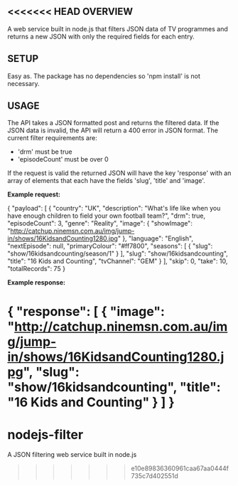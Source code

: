 <<<<<<< HEAD
OVERVIEW
--------------

A web service built in node.js that filters JSON data of TV programmes and returns a new JSON with only the required fields for each entry.


SETUP
--------------

Easy as. The package has no dependencies so 'npm install' is not necessary.


USAGE
--------------

The API takes a JSON formatted post and returns the filtered data. If the JSON data is invalid, the API will return a 400 error in JSON format. The current filter requirements are:

 - 'drm' must be true
 - 'episodeCount' must be over 0

 If the request is valid the returned JSON will have the key 'response' with an array of elements that each have the fields 'slug', 'title' and 'image'.


**Example request:**

{
    "payload": [
        {
            "country": "UK",
            "description": "What's life like when you have enough children to field your own football team?",
            "drm": true,
            "episodeCount": 3,
            "genre": "Reality",
            "image": {
                "showImage": "http://catchup.ninemsn.com.au/img/jump-in/shows/16KidsandCounting1280.jpg"
            },
            "language": "English",
            "nextEpisode": null,
            "primaryColour": "#ff7800",
            "seasons": [
                {
                    "slug": "show/16kidsandcounting/season/1"
                }
            ],
            "slug": "show/16kidsandcounting",
            "title": "16 Kids and Counting",
            "tvChannel": "GEM"
        }
    ],
    "skip": 0,
    "take": 10,
    "totalRecords": 75
}


**Example response:**

{
    "response": [
        {
            "image": "http://catchup.ninemsn.com.au/img/jump-in/shows/16KidsandCounting1280.jpg",
            "slug": "show/16kidsandcounting",
            "title": "16 Kids and Counting"
        }
    ]
}
=======
nodejs-filter
=============

A JSON filtering web service built in node.js
>>>>>>> e10e89836360961caa67aa0444f735c7d402551d
